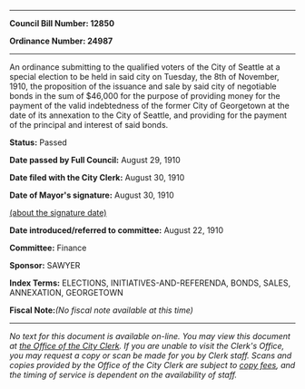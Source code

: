 

********

**Council Bill Number: 12850**
   
**Ordinance Number: 24987**
********

 An ordinance submitting to the qualified voters of the City of Seattle at a special election to be held in said city on Tuesday, the 8th of November, 1910, the proposition of the issuance and sale by said city of negotiable bonds in the sum of $46,000 for the purpose of providing money for the payment of the valid indebtedness of the former City of Georgetown at the date of its annexation to the City of Seattle, and providing for the payment of the principal and interest of said bonds.

**Status:** Passed
   
**Date passed by Full Council:** August 29, 1910
   
**Date filed with the City Clerk:** August 30, 1910
   
**Date of Mayor's signature:** August 30, 1910
   
[(about the signature date)](/~public/approvaldate.htm)
   
   
   
**Date introduced/referred to committee:** August 22, 1910
   
**Committee:** Finance
   
**Sponsor:** SAWYER
   
   
**Index Terms:** ELECTIONS, INITIATIVES-AND-REFERENDA, BONDS, SALES, ANNEXATION, GEORGETOWN

**Fiscal Note:**_(No fiscal note available at this time)_
********

_No text for this document is available on-line. You may view this document at [the Office of the City Clerk](http://www.seattle.gov/leg/clerk/contactUs.htm). If you are unable to visit the Clerk's Office, you may request a copy or scan be made for you by Clerk staff. Scans and copies provided by the Office of the City Clerk are subject to [copy fees](http://clerk.seattle.gov/~public/clerkfees.htm), and the timing of service is dependent on the availability of staff._

